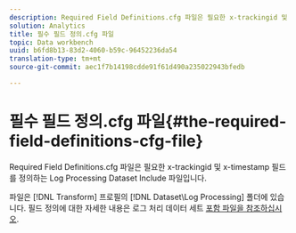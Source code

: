 ```yaml
---
description: Required Field Definitions.cfg 파일은 필요한 x-trackingid 및 x-timestamp 필드를 정의하는 Log Processing Dataset Include 파일입니다.
solution: Analytics
title: 필수 필드 정의.cfg 파일
topic: Data workbench
uuid: b6fd8b13-83d2-4060-b59c-96452236da54
translation-type: tm+mt
source-git-commit: aec1f7b14198cdde91f61d490a235022943bfedb

---
```



# 필수 필드 정의.cfg 파일{#the-required-field-definitions-cfg-file}

Required Field Definitions.cfg 파일은 필요한 x-trackingid 및 x-timestamp 필드를 정의하는 Log Processing Dataset Include 파일입니다.

파일은 [!DNL Transform] 프로필의 [!DNL Dataset\Log Processing] 폴더에 있습니다. 필드 정의에 대한 자세한 내용은 로그 처리 데이터 세트 [포함 파일을 참조하십시오](../../../../home/c-dataset-const-proc/c-dataset-inc-files/c-types-dataset-inc-files/c-log-proc-dataset-inc-files/c-log-proc-dataset-inc-files.md#concept-999475a22519432e98844622ca95b6ab).
